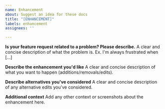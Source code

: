 ```yaml
---
name: Enhancement
about: Suggest an idea for these docs
title: "[ENHANCEMENT]"
labels: enhancement
assignees: ''

---
```


**Is your feature request related to a problem? Please describe.**
A clear and concise description of what the problem is. Ex. I'm always frustrated when [...]

**Describe the enhancement you'd like**
A clear and concise description of what you want to happen (additions/removals/edits).

**Describe alternatives you've considered**
A clear and concise description of any alternative edits you've considered.

**Additional context**
Add any other context or screenshots about the enhancement here.
